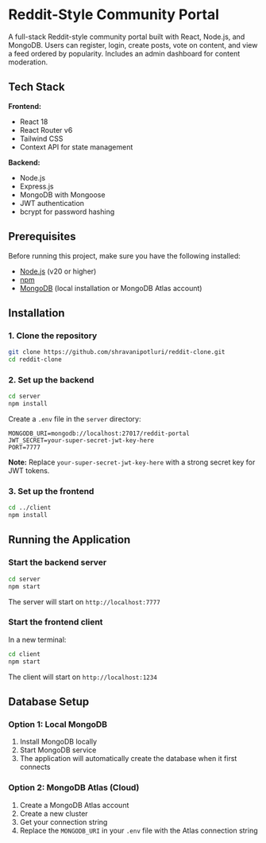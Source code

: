 # Reddit-Style Community Portal

A full-stack Reddit-style community portal built with React, Node.js, and MongoDB. Users can register, login, create posts, vote on content, and view a feed ordered by popularity. Includes an admin dashboard for content moderation.

## Tech Stack

**Frontend:**
- React 18
- React Router v6
- Tailwind CSS
- Context API for state management

**Backend:**
- Node.js
- Express.js
- MongoDB with Mongoose
- JWT authentication
- bcrypt for password hashing

## Prerequisites

Before running this project, make sure you have the following installed:

- [Node.js](https://nodejs.org/) (v20 or higher)
- [npm](https://www.npmjs.com/) 
- [MongoDB](https://www.mongodb.com/) (local installation or MongoDB Atlas account)

## Installation

### 1. Clone the repository

```bash
git clone https://github.com/shravanipotluri/reddit-clone.git
cd reddit-clone
```

### 2. Set up the backend

```bash
cd server
npm install
```

Create a `.env` file in the `server` directory:

```env
MONGODB_URI=mongodb://localhost:27017/reddit-portal
JWT_SECRET=your-super-secret-jwt-key-here
PORT=7777
```

**Note:** Replace `your-super-secret-jwt-key-here` with a strong secret key for JWT tokens.

### 3. Set up the frontend

```bash
cd ../client
npm install
```

## Running the Application

### Start the backend server

```bash
cd server
npm start
```

The server will start on `http://localhost:7777`

### Start the frontend client

In a new terminal:

```bash
cd client
npm start
```

The client will start on `http://localhost:1234`

## Database Setup

### Option 1: Local MongoDB

1. Install MongoDB locally
2. Start MongoDB service
3. The application will automatically create the database when it first connects

### Option 2: MongoDB Atlas (Cloud)

1. Create a MongoDB Atlas account
2. Create a new cluster
3. Get your connection string
4. Replace the `MONGODB_URI` in your `.env` file with the Atlas connection string
